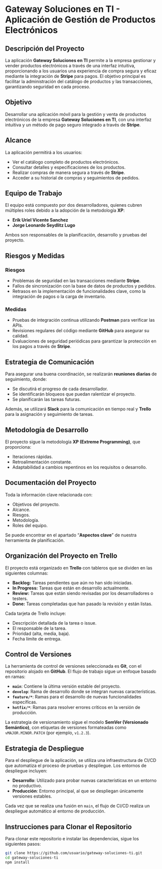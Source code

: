 # Gateway Soluciones en TI - Aplicación de Gestión de Productos Electrónicos

## Descripción del Proyecto

La aplicación **Gateway Soluciones en TI** permite a la empresa gestionar y vender productos electrónicos a través de una interfaz intuitiva, proporcionando a los usuarios una experiencia de compra segura y eficaz mediante la integración de **Stripe** para pagos. El objetivo principal es facilitar la administración del catálogo de productos y las transacciones, garantizando seguridad en cada proceso.

## Objetivo

Desarrollar una aplicación móvil para la gestión y venta de productos electrónicos de la empresa **Gateway Soluciones en TI**, con una interfaz intuitiva y un método de pago seguro integrado a través de **Stripe**.

## Alcance

La aplicación permitirá a los usuarios:
- Ver el catálogo completo de productos electrónicos.
- Consultar detalles y especificaciones de los productos.
- Realizar compras de manera segura a través de **Stripe**.
- Acceder a su historial de compras y seguimientos de pedidos.

## Equipo de Trabajo

El equipo está compuesto por dos desarrolladores, quienes cubren múltiples roles debido a la adopción de la metodología **XP**:

- **Erik Uriel Vicente Sanchez**
- **Jorge Leonardo Seydlitz Lugo**

Ambos son responsables de la planificación, desarrollo y pruebas del proyecto.

## Riesgos y Medidas

### Riesgos
- Problemas de seguridad en las transacciones mediante **Stripe**.
- Fallos de sincronización con la base de datos de productos y pedidos.
- Retrasos en la implementación de funcionalidades clave, como la integración de pagos o la carga de inventario.

### Medidas
- Pruebas de integración continua utilizando **Postman** para verificar las APIs.
- Revisiones regulares del código mediante **GitHub** para asegurar su calidad.
- Evaluaciones de seguridad periódicas para garantizar la protección en los pagos a través de **Stripe**.

## Estrategia de Comunicación

Para asegurar una buena coordinación, se realizarán **reuniones diarias** de seguimiento, donde:
- Se discutirá el progreso de cada desarrollador.
- Se identificarán bloqueos que puedan ralentizar el proyecto.
- Se planificarán las tareas futuras.

Además, se utilizará **Slack** para la comunicación en tiempo real y **Trello** para la asignación y seguimiento de tareas.

## Metodología de Desarrollo

El proyecto sigue la metodología **XP (Extreme Programming)**, que proporciona:
- Iteraciones rápidas.
- Retroalimentación constante.
- Adaptabilidad a cambios repentinos en los requisitos o desarrollo.

## Documentación del Proyecto

Toda la información clave relacionada con:
- Objetivos del proyecto.
- Alcance.
- Riesgos.
- Metodología.
- Roles del equipo.

Se puede encontrar en el apartado “**Aspectos clave**” de nuestra herramienta de planificación.

## Organización del Proyecto en Trello

El proyecto está organizado en **Trello** con tableros que se dividen en las siguientes columnas:

- **Backlog:** Tareas pendientes que aún no han sido iniciadas.
- **In Progress:** Tareas que están en desarrollo actualmente.
- **Review:** Tareas que están siendo revisadas por los desarrolladores o testers.
- **Done:** Tareas completadas que han pasado la revisión y están listas.

Cada tarjeta de Trello incluye:
- Descripción detallada de la tarea o issue.
- El responsable de la tarea.
- Prioridad (alta, media, baja).
- Fecha límite de entrega.

## Control de Versiones

La herramienta de control de versiones seleccionada es **Git**, con el repositorio alojado en **GitHub**. El flujo de trabajo sigue un enfoque basado en ramas:

- **`main`**: Contiene la última versión estable del proyecto.
- **`develop`**: Rama de desarrollo donde se integran nuevas características.
- **`feature/*`**: Ramas para el desarrollo de nuevas funcionalidades específicas.
- **`hotfix/*`**: Ramas para resolver errores críticos en la versión de producción.

La estrategia de versionamiento sigue el modelo **SemVer (Versionado Semántico)**, con etiquetas de versiones formateadas como `vMAJOR.MINOR.PATCH` (por ejemplo, `v1.2.3`).

## Estrategia de Despliegue

Para el despliegue de la aplicación, se utiliza una infraestructura de CI/CD que automatiza el proceso de pruebas y despliegue. Los entornos de despliegue incluyen:

- **Desarrollo**: Utilizado para probar nuevas características en un entorno no productivo.
- **Producción**: Entorno principal, al que se despliegan únicamente versiones estables.

Cada vez que se realiza una fusión en `main`, el flujo de CI/CD realiza un despliegue automático al entorno de producción. 

## Instrucciones para Clonar el Repositorio

Para clonar este repositorio e instalar las dependencias, sigue los siguientes pasos:

```bash
git clone https://github.com/usuario/gateway-soluciones-ti.git
cd gateway-soluciones-ti
npm install

